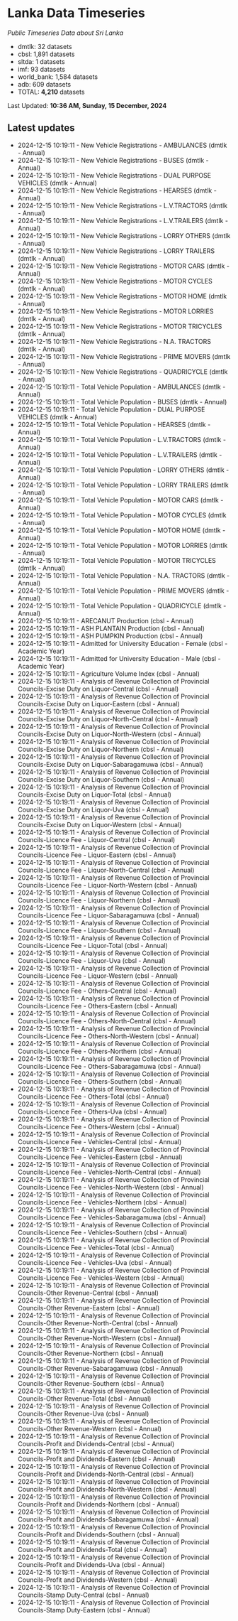 # Lanka Data Timeseries
*Public Timeseries Data about Sri Lanka*

* dmtlk: 32 datasets
* cbsl: 1,891 datasets
* sltda: 1 datasets
* imf: 93 datasets
* world_bank: 1,584 datasets
* adb: 609 datasets
* TOTAL: **4,210** datasets

Last Updated: **10:36 AM, Sunday, 15 December, 2024**

## Latest updates

* 2024-12-15 10:19:11 - New Vehicle Registrations - AMBULANCES (dmtlk - Annual)
* 2024-12-15 10:19:11 - New Vehicle Registrations - BUSES (dmtlk - Annual)
* 2024-12-15 10:19:11 - New Vehicle Registrations - DUAL PURPOSE VEHICLES (dmtlk - Annual)
* 2024-12-15 10:19:11 - New Vehicle Registrations - HEARSES (dmtlk - Annual)
* 2024-12-15 10:19:11 - New Vehicle Registrations - L.V.TRACTORS (dmtlk - Annual)
* 2024-12-15 10:19:11 - New Vehicle Registrations - L.V.TRAILERS (dmtlk - Annual)
* 2024-12-15 10:19:11 - New Vehicle Registrations - LORRY OTHERS (dmtlk - Annual)
* 2024-12-15 10:19:11 - New Vehicle Registrations - LORRY TRAILERS (dmtlk - Annual)
* 2024-12-15 10:19:11 - New Vehicle Registrations - MOTOR CARS (dmtlk - Annual)
* 2024-12-15 10:19:11 - New Vehicle Registrations - MOTOR CYCLES (dmtlk - Annual)
* 2024-12-15 10:19:11 - New Vehicle Registrations - MOTOR HOME (dmtlk - Annual)
* 2024-12-15 10:19:11 - New Vehicle Registrations - MOTOR LORRIES (dmtlk - Annual)
* 2024-12-15 10:19:11 - New Vehicle Registrations - MOTOR TRICYCLES (dmtlk - Annual)
* 2024-12-15 10:19:11 - New Vehicle Registrations - N.A. TRACTORS (dmtlk - Annual)
* 2024-12-15 10:19:11 - New Vehicle Registrations - PRIME MOVERS (dmtlk - Annual)
* 2024-12-15 10:19:11 - New Vehicle Registrations - QUADRICYCLE (dmtlk - Annual)
* 2024-12-15 10:19:11 - Total Vehicle Population - AMBULANCES (dmtlk - Annual)
* 2024-12-15 10:19:11 - Total Vehicle Population - BUSES (dmtlk - Annual)
* 2024-12-15 10:19:11 - Total Vehicle Population - DUAL PURPOSE VEHICLES (dmtlk - Annual)
* 2024-12-15 10:19:11 - Total Vehicle Population - HEARSES (dmtlk - Annual)
* 2024-12-15 10:19:11 - Total Vehicle Population - L.V.TRACTORS (dmtlk - Annual)
* 2024-12-15 10:19:11 - Total Vehicle Population - L.V.TRAILERS (dmtlk - Annual)
* 2024-12-15 10:19:11 - Total Vehicle Population - LORRY OTHERS (dmtlk - Annual)
* 2024-12-15 10:19:11 - Total Vehicle Population - LORRY TRAILERS (dmtlk - Annual)
* 2024-12-15 10:19:11 - Total Vehicle Population - MOTOR CARS (dmtlk - Annual)
* 2024-12-15 10:19:11 - Total Vehicle Population - MOTOR CYCLES (dmtlk - Annual)
* 2024-12-15 10:19:11 - Total Vehicle Population - MOTOR HOME (dmtlk - Annual)
* 2024-12-15 10:19:11 - Total Vehicle Population - MOTOR LORRIES (dmtlk - Annual)
* 2024-12-15 10:19:11 - Total Vehicle Population - MOTOR TRICYCLES (dmtlk - Annual)
* 2024-12-15 10:19:11 - Total Vehicle Population - N.A. TRACTORS (dmtlk - Annual)
* 2024-12-15 10:19:11 - Total Vehicle Population - PRIME MOVERS (dmtlk - Annual)
* 2024-12-15 10:19:11 - Total Vehicle Population - QUADRICYCLE (dmtlk - Annual)
* 2024-12-15 10:19:11 - ARECANUT Production (cbsl - Annual)
* 2024-12-15 10:19:11 - ASH PLANTAIN Production (cbsl - Annual)
* 2024-12-15 10:19:11 - ASH PUMPKIN Production (cbsl - Annual)
* 2024-12-15 10:19:11 - Admitted for University Education - Female (cbsl - Academic Year)
* 2024-12-15 10:19:11 - Admitted for University Education - Male (cbsl - Academic Year)
* 2024-12-15 10:19:11 - Agriculture Volume Index (cbsl - Annual)
* 2024-12-15 10:19:11 - Analysis of Revenue Collection of Provincial Councils-Excise Duty on Liquor-Central (cbsl - Annual)
* 2024-12-15 10:19:11 - Analysis of Revenue Collection of Provincial Councils-Excise Duty on Liquor-Eastern (cbsl - Annual)
* 2024-12-15 10:19:11 - Analysis of Revenue Collection of Provincial Councils-Excise Duty on Liquor-North-Central (cbsl - Annual)
* 2024-12-15 10:19:11 - Analysis of Revenue Collection of Provincial Councils-Excise Duty on Liquor-North-Western (cbsl - Annual)
* 2024-12-15 10:19:11 - Analysis of Revenue Collection of Provincial Councils-Excise Duty on Liquor-Northern (cbsl - Annual)
* 2024-12-15 10:19:11 - Analysis of Revenue Collection of Provincial Councils-Excise Duty on Liquor-Sabaragamuwa (cbsl - Annual)
* 2024-12-15 10:19:11 - Analysis of Revenue Collection of Provincial Councils-Excise Duty on Liquor-Southern (cbsl - Annual)
* 2024-12-15 10:19:11 - Analysis of Revenue Collection of Provincial Councils-Excise Duty on Liquor-Total (cbsl - Annual)
* 2024-12-15 10:19:11 - Analysis of Revenue Collection of Provincial Councils-Excise Duty on Liquor-Uva (cbsl - Annual)
* 2024-12-15 10:19:11 - Analysis of Revenue Collection of Provincial Councils-Excise Duty on Liquor-Western (cbsl - Annual)
* 2024-12-15 10:19:11 - Analysis of Revenue Collection of Provincial Councils-Licence Fee - Liquor-Central (cbsl - Annual)
* 2024-12-15 10:19:11 - Analysis of Revenue Collection of Provincial Councils-Licence Fee - Liquor-Eastern (cbsl - Annual)
* 2024-12-15 10:19:11 - Analysis of Revenue Collection of Provincial Councils-Licence Fee - Liquor-North-Central (cbsl - Annual)
* 2024-12-15 10:19:11 - Analysis of Revenue Collection of Provincial Councils-Licence Fee - Liquor-North-Western (cbsl - Annual)
* 2024-12-15 10:19:11 - Analysis of Revenue Collection of Provincial Councils-Licence Fee - Liquor-Northern (cbsl - Annual)
* 2024-12-15 10:19:11 - Analysis of Revenue Collection of Provincial Councils-Licence Fee - Liquor-Sabaragamuwa (cbsl - Annual)
* 2024-12-15 10:19:11 - Analysis of Revenue Collection of Provincial Councils-Licence Fee - Liquor-Southern (cbsl - Annual)
* 2024-12-15 10:19:11 - Analysis of Revenue Collection of Provincial Councils-Licence Fee - Liquor-Total (cbsl - Annual)
* 2024-12-15 10:19:11 - Analysis of Revenue Collection of Provincial Councils-Licence Fee - Liquor-Uva (cbsl - Annual)
* 2024-12-15 10:19:11 - Analysis of Revenue Collection of Provincial Councils-Licence Fee - Liquor-Western (cbsl - Annual)
* 2024-12-15 10:19:11 - Analysis of Revenue Collection of Provincial Councils-Licence Fee - Others-Central (cbsl - Annual)
* 2024-12-15 10:19:11 - Analysis of Revenue Collection of Provincial Councils-Licence Fee - Others-Eastern (cbsl - Annual)
* 2024-12-15 10:19:11 - Analysis of Revenue Collection of Provincial Councils-Licence Fee - Others-North-Central (cbsl - Annual)
* 2024-12-15 10:19:11 - Analysis of Revenue Collection of Provincial Councils-Licence Fee - Others-North-Western (cbsl - Annual)
* 2024-12-15 10:19:11 - Analysis of Revenue Collection of Provincial Councils-Licence Fee - Others-Northern (cbsl - Annual)
* 2024-12-15 10:19:11 - Analysis of Revenue Collection of Provincial Councils-Licence Fee - Others-Sabaragamuwa (cbsl - Annual)
* 2024-12-15 10:19:11 - Analysis of Revenue Collection of Provincial Councils-Licence Fee - Others-Southern (cbsl - Annual)
* 2024-12-15 10:19:11 - Analysis of Revenue Collection of Provincial Councils-Licence Fee - Others-Total (cbsl - Annual)
* 2024-12-15 10:19:11 - Analysis of Revenue Collection of Provincial Councils-Licence Fee - Others-Uva (cbsl - Annual)
* 2024-12-15 10:19:11 - Analysis of Revenue Collection of Provincial Councils-Licence Fee - Others-Western (cbsl - Annual)
* 2024-12-15 10:19:11 - Analysis of Revenue Collection of Provincial Councils-Licence Fee - Vehicles-Central (cbsl - Annual)
* 2024-12-15 10:19:11 - Analysis of Revenue Collection of Provincial Councils-Licence Fee - Vehicles-Eastern (cbsl - Annual)
* 2024-12-15 10:19:11 - Analysis of Revenue Collection of Provincial Councils-Licence Fee - Vehicles-North-Central (cbsl - Annual)
* 2024-12-15 10:19:11 - Analysis of Revenue Collection of Provincial Councils-Licence Fee - Vehicles-North-Western (cbsl - Annual)
* 2024-12-15 10:19:11 - Analysis of Revenue Collection of Provincial Councils-Licence Fee - Vehicles-Northern (cbsl - Annual)
* 2024-12-15 10:19:11 - Analysis of Revenue Collection of Provincial Councils-Licence Fee - Vehicles-Sabaragamuwa (cbsl - Annual)
* 2024-12-15 10:19:11 - Analysis of Revenue Collection of Provincial Councils-Licence Fee - Vehicles-Southern (cbsl - Annual)
* 2024-12-15 10:19:11 - Analysis of Revenue Collection of Provincial Councils-Licence Fee - Vehicles-Total (cbsl - Annual)
* 2024-12-15 10:19:11 - Analysis of Revenue Collection of Provincial Councils-Licence Fee - Vehicles-Uva (cbsl - Annual)
* 2024-12-15 10:19:11 - Analysis of Revenue Collection of Provincial Councils-Licence Fee - Vehicles-Western (cbsl - Annual)
* 2024-12-15 10:19:11 - Analysis of Revenue Collection of Provincial Councils-Other Revenue-Central (cbsl - Annual)
* 2024-12-15 10:19:11 - Analysis of Revenue Collection of Provincial Councils-Other Revenue-Eastern (cbsl - Annual)
* 2024-12-15 10:19:11 - Analysis of Revenue Collection of Provincial Councils-Other Revenue-North-Central (cbsl - Annual)
* 2024-12-15 10:19:11 - Analysis of Revenue Collection of Provincial Councils-Other Revenue-North-Western (cbsl - Annual)
* 2024-12-15 10:19:11 - Analysis of Revenue Collection of Provincial Councils-Other Revenue-Northern (cbsl - Annual)
* 2024-12-15 10:19:11 - Analysis of Revenue Collection of Provincial Councils-Other Revenue-Sabaragamuwa (cbsl - Annual)
* 2024-12-15 10:19:11 - Analysis of Revenue Collection of Provincial Councils-Other Revenue-Southern (cbsl - Annual)
* 2024-12-15 10:19:11 - Analysis of Revenue Collection of Provincial Councils-Other Revenue-Total (cbsl - Annual)
* 2024-12-15 10:19:11 - Analysis of Revenue Collection of Provincial Councils-Other Revenue-Uva (cbsl - Annual)
* 2024-12-15 10:19:11 - Analysis of Revenue Collection of Provincial Councils-Other Revenue-Western (cbsl - Annual)
* 2024-12-15 10:19:11 - Analysis of Revenue Collection of Provincial Councils-Profit and Dividends-Central (cbsl - Annual)
* 2024-12-15 10:19:11 - Analysis of Revenue Collection of Provincial Councils-Profit and Dividends-Eastern (cbsl - Annual)
* 2024-12-15 10:19:11 - Analysis of Revenue Collection of Provincial Councils-Profit and Dividends-North-Central (cbsl - Annual)
* 2024-12-15 10:19:11 - Analysis of Revenue Collection of Provincial Councils-Profit and Dividends-North-Western (cbsl - Annual)
* 2024-12-15 10:19:11 - Analysis of Revenue Collection of Provincial Councils-Profit and Dividends-Northern (cbsl - Annual)
* 2024-12-15 10:19:11 - Analysis of Revenue Collection of Provincial Councils-Profit and Dividends-Sabaragamuwa (cbsl - Annual)
* 2024-12-15 10:19:11 - Analysis of Revenue Collection of Provincial Councils-Profit and Dividends-Southern (cbsl - Annual)
* 2024-12-15 10:19:11 - Analysis of Revenue Collection of Provincial Councils-Profit and Dividends-Total (cbsl - Annual)
* 2024-12-15 10:19:11 - Analysis of Revenue Collection of Provincial Councils-Profit and Dividends-Uva (cbsl - Annual)
* 2024-12-15 10:19:11 - Analysis of Revenue Collection of Provincial Councils-Profit and Dividends-Western (cbsl - Annual)
* 2024-12-15 10:19:11 - Analysis of Revenue Collection of Provincial Councils-Stamp Duty-Central (cbsl - Annual)
* 2024-12-15 10:19:11 - Analysis of Revenue Collection of Provincial Councils-Stamp Duty-Eastern (cbsl - Annual)